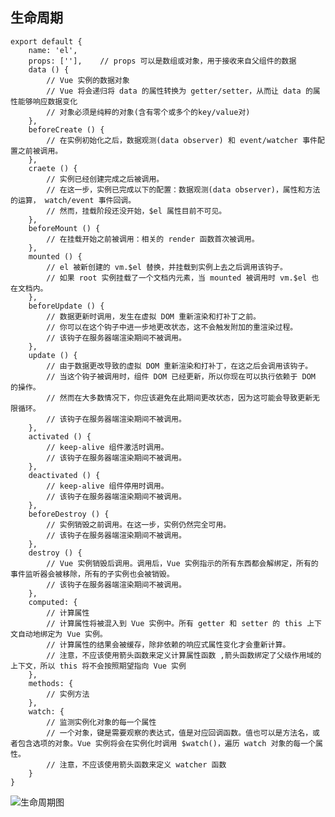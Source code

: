## 生命周期

	export default {
        name: 'el',
        props: [''],    // props 可以是数组或对象，用于接收来自父组件的数据
        data () {
            // Vue 实例的数据对象
            // Vue 将会递归将 data 的属性转换为 getter/setter，从而让 data 的属性能够响应数据变化
            // 对象必须是纯粹的对象(含有零个或多个的key/value对)
        },
        beforeCreate () {
            // 在实例初始化之后，数据观测(data observer) 和 event/watcher 事件配置之前被调用。
        },
        craete () {
            // 实例已经创建完成之后被调用。
            // 在这一步，实例已完成以下的配置：数据观测(data observer)，属性和方法的运算， watch/event 事件回调。
            // 然而，挂载阶段还没开始，$el 属性目前不可见。
        },
        beforeMount () {
            // 在挂载开始之前被调用：相关的 render 函数首次被调用。
        },
        mounted () {
            // el 被新创建的 vm.$el 替换，并挂载到实例上去之后调用该钩子。
            // 如果 root 实例挂载了一个文档内元素，当 mounted 被调用时 vm.$el 也在文档内。
        },
        beforeUpdate () {
            // 数据更新时调用，发生在虚拟 DOM 重新渲染和打补丁之前。
            // 你可以在这个钩子中进一步地更改状态，这不会触发附加的重渲染过程。
            // 该钩子在服务器端渲染期间不被调用。
        },
        update () {
            // 由于数据更改导致的虚拟 DOM 重新渲染和打补丁，在这之后会调用该钩子。
            // 当这个钩子被调用时，组件 DOM 已经更新，所以你现在可以执行依赖于 DOM 的操作。
            // 然而在大多数情况下，你应该避免在此期间更改状态，因为这可能会导致更新无限循环。
            // 该钩子在服务器端渲染期间不被调用。
        },
        activated () {
            // keep-alive 组件激活时调用。
            // 该钩子在服务器端渲染期间不被调用。
        },
        deactivated () {
            // keep-alive 组件停用时调用。
            // 该钩子在服务器端渲染期间不被调用。
        },
        beforeDestroy () {
            // 实例销毁之前调用。在这一步，实例仍然完全可用。
            // 该钩子在服务器端渲染期间不被调用。
        },
        destroy () {
            // Vue 实例销毁后调用。调用后，Vue 实例指示的所有东西都会解绑定，所有的事件监听器会被移除，所有的子实例也会被销毁。
            // 该钩子在服务器端渲染期间不被调用。
        },
        computed: {
            // 计算属性
            // 计算属性将被混入到 Vue 实例中。所有 getter 和 setter 的 this 上下文自动地绑定为 Vue 实例。
            // 计算属性的结果会被缓存，除非依赖的响应式属性变化才会重新计算。
            // 注意，不应该使用箭头函数来定义计算属性函数 ,箭头函数绑定了父级作用域的上下文，所以 this 将不会按照期望指向 Vue 实例
        },
        methods: {
            // 实例方法
        },
        watch: {
            // 监测实例化对象的每一个属性
            // 一个对象，键是需要观察的表达式，值是对应回调函数。值也可以是方法名，或者包含选项的对象。Vue 实例将会在实例化时调用 $watch()，遍历 watch 对象的每一个属性。
            // 注意，不应该使用箭头函数来定义 watcher 函数
        }
    }
    
![生命周期图](https://cn.vuejs.org/images/lifecycle.png)